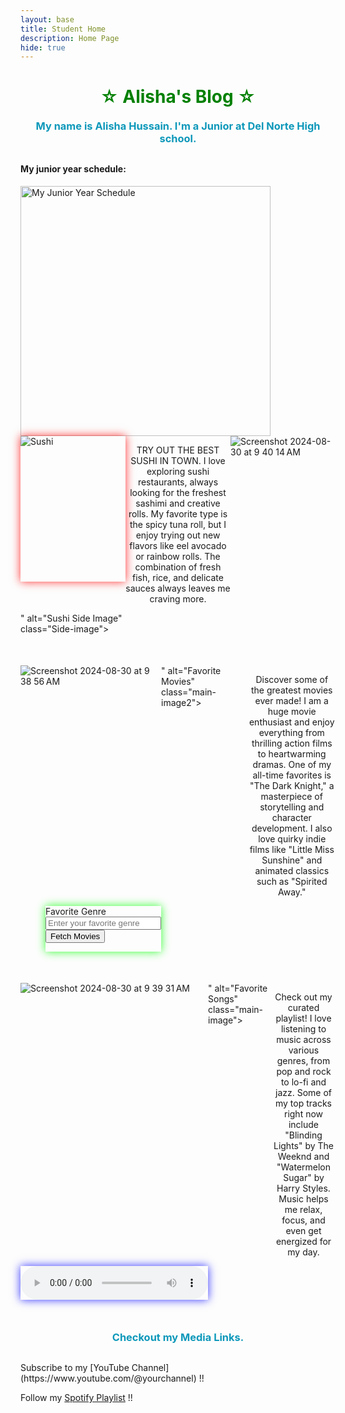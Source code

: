 ```yaml
---
layout: base
title: Student Home 
description: Home Page
hide: true
---
```


<h1 style="text-align:center; color:green; #4e804f;">☆ Alisha's Blog ☆</h1>

<h3 style="text-align:center;">My name is Alisha Hussain. I'm a Junior at Del Norte High school. </h3>

<h4>My junior year schedule:</h4>

<img src="https://github.com/user-attachments/assets/b12f4e59-bdef-4583-adfa-85f3dd976fa1" alt="My Junior Year Schedule" style="height:400px;">




<div class="hobby-container">
    <img src="images/notebooks/foundation/Sushi.jpeg" alt="Sushi" class="main-image">
   <p class="sushi-text">
            TRY OUT THE BEST SUSHI IN TOWN. I love exploring sushi restaurants, always looking for the freshest sashimi and creative rolls. My favorite type is the spicy tuna roll, but I enjoy trying out new flavors like eel avocado or rainbow rolls. The combination of fresh fish, rice, and delicate sauces always leaves me craving more.
    </p>
    <img src="<img width="441" alt="Screenshot 2024-08-30 at 9 40 14 AM" src="https://github.com/user-attachments/assets/0a6598b7-f8d4-409a-9cea-dd3d995dc405">" alt="Sushi Side Image" class="Side-image">
</div>

<div class="hobby-container">
    <img src="<img width="208" alt="Screenshot 2024-08-30 at 9 38 56 AM" src="https://github.com/user-attachments/assets/f8ad746a-4d2b-4977-a9fd-9a4a72aabcdd">" alt="Favorite Movies" class="main-image2">
    <p class="movie-text">
            Discover some of the greatest movies ever made! I am a huge movie enthusiast and enjoy everything from thrilling action films to heartwarming dramas. One of my all-time favorites is "The Dark Knight," a masterpiece of storytelling and character development. I also love quirky indie films like "Little Miss Sunshine" and animated classics such as "Spirited Away."
    </p>
    <div class="movie-recommendations">
        <label for="genre">Favorite Genre</label>
        <input type="text" id="genre" placeholder="Enter your favorite genre">
        <button id="fetchMovies">Fetch Movies</button>
        <ul id="movieList">
        </ul>
    </div>
</div>

<div class="hobby-container">
    <img src="<img width="306" alt="Screenshot 2024-08-30 at 9 39 31 AM" src="https://github.com/user-attachments/assets/ad9670f1-75e5-4195-a603-a755ca349fed">
" alt="Favorite Songs" class="main-image">
   <p class="song-text">
            Check out my curated playlist! I love listening to music across various genres, from pop and rock to lo-fi and jazz. Some of my top tracks right now include "Blinding Lights" by The Weeknd and "Watermelon Sugar" by Harry Styles. Music helps me relax, focus, and even get energized for my day.
    </p>
    <audio controls class="audio-class">
        <source src="audio/myFavoriteSong.mp3" type="audio/mp3">
        Your browser does not support the audio element.
    </audio>
</div>

<h3>Checkout my Media Links.</h3>
Subscribe to my [YouTube Channel](https://www.youtube.com/@yourchannel) !!

Follow my [Spotify Playlist](https://spotify.com/yourplaylist) !!

<style>
    .hobby-container {
        display: grid;
        grid-template-columns: repeat(3, 1fr);
        margin-bottom: 50px;
    }

    .main-image {
        max-width: 500px;
        margin-bottom: 50px;
        animation: moving-glow 2s infinite;
    }

    .main-image2 {
        max-width: 500px;
        margin-bottom: 70px;
        animation: moving-glow2 2s infinite;
    }

    .sushi-text, .movie-text, .song-text {
        position: relative;
        display: inline-block;
        text-align: center;
        max-width: 320px;
    }

    .Side-image {
        display: block;
        margin-left: 40px;
        animation: moving-glow 2s infinite;
    }

    .audio-class {
        animation: moving-glow3 2s infinite;
    }

    .movie-recommendations {
        margin-left: 40px;
        animation: moving-glow2 2s infinite;
    }

    @keyframes moving-glow3 {
        0% {
            box-shadow: 0 0 10px rgba(0, 0, 255, 0.8);
        }
        50% {
            box-shadow: 0 0 30px rgba(0, 0, 255, 0.8);
        }
        100% {
            box-shadow: 0 0 10px rgba(0, 0, 255, 0.8);
        }
    }

    @keyframes moving-glow2 {
        0% {
            box-shadow: 0 0 10px rgba(0, 255, 0, 0.8)
        }
        50% {
             box-shadow: 0 0 30px rgba(0, 255, 0, 0.8)
        }
        100% {
            box-shadow: 0 0 10px rgba(0, 255, 0, 0.8)
        }
    }

    @keyframes moving-glow {
        0% {
            box-shadow: 0 0 10px rgba(255, 0, 0, 0.8);
        }
        50% {
            box-shadow: 0 0 30px rgba(255, 0, 0, 0.8);
        }
        100% {
            box-shadow: 0 0 10px rgba(255, 0, 0, 0.8);
        }
    }

   @keyframes bounce {
            0%, 20%, 50%, 80%, 100% {
                transform: translateY(0);
                color: #0D98BA; 
            }
            40% {
                transform: translateY(-5px); 
                color: #32cd32; 
            }
            60% {
                transform: translateY(-5px); 
                color: #32cd32; 
            }
    }
    h3 {
        text-align: center;
        margin: 20px 0; 
        margin-bottom: 30px;
        color: #ff4500; 
        animation: bounce 2s infinite;
    }
</style>

<script>
        document.getElementById('fetchMovies').addEventListener('click', () => {
            var genre = document.getElementById('genre').value;
            const endpoint = `https://example.com/api/MoviesByGenre/`+genre;
            if (genre) {
               fetch(endpoint, {
                    method: 'GET'
                })
                .then(response => response.json())
                .then(data => {
                    const movieList = document.getElementById('movieList');
                    movieList.innerHTML = '';
                    data.forEach(movie => {
                        const listItem = document.createElement('li');
                        listItem.textContent = movie.title; 
                        movieList.appendChild(listItem);
                    });
                })
                .catch(error => {
                    console.error('Error:', error);
                });
            } else {
                console.error('Please enter a genre.');
            }
        });
</script>
